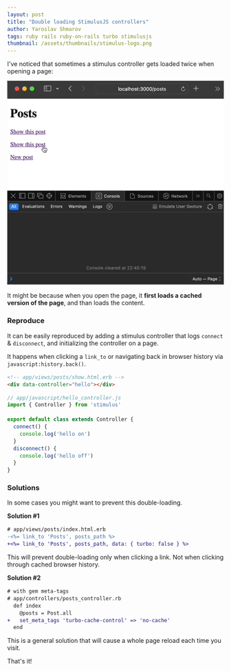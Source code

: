 ```yaml
---
layout: post
title: "Double loading StimulusJS controllers"
author: Yaroslav Shmarov
tags: ruby rails ruby-on-rails turbo stimulusjs
thumbnail: /assets/thumbnails/stimulus-logo.png
---
```


I've noticed that sometimes a stimulus controller gets loaded twice when opening a page:

![double connect stimulus controller](/assets/images/double-connect-stimulus-controller.gif)

It might be because when you open the page, it **first loads a cached version of the page**, and than loads the content.


### Reproduce

It can be easily reproduced by adding a stimulus controller that logs `connect` & `disconnect`, and initializing the controller on a page.

It happens when clicking a `link_to` or navigating back in browser history via `javascript:history.back()`.

```html
<!-- app/views/posts/show.html.erb -->
<div data-controller="hello"></div>
```

```js
// app/javascript/hello_controller.js
import { Controller } from 'stimulus'

export default class extends Controller {
  connect() {
    console.log('hello on')
  }
  disconnect() {
    console.log('hello off')
  }
}
```

### Solutions

In some cases you might want to prevent this double-loading.

**Solution #1**

```diff
# app/views/posts/index.html.erb
-<%= link_to 'Posts', posts_path %>
+<%= link_to 'Posts', posts_path, data: { turbo: false } %>
```

This will prevent double-loading only when clicking a link. Not when clicking through cached browser history.

**Solution #2**

```diff
# with gem meta-tags
# app/controllers/posts_controller.rb
  def index
    @posts = Post.all
+   set_meta_tags 'turbo-cache-control' => 'no-cache'
  end
```

This is a general solution that will cause a whole page reload each time you visit.

That's it!
